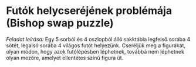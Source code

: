 # Futók helycseréjének problémája (Bishop swap puzzle)

*Feladat leírása:*
Egy 5 sorból és 4 oszlopból álló sakktábla legfelső sorába 4 sötét, legalsó sorába 4 világos futót helyezünk.
Cseréljük meg a figurákat, olyan módon, hogy azok futólépésben léphetnek,
továbbá nem léphetnek olyan mezőre, amelyet ellentétes színű figura üt.
